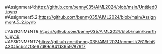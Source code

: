 #Assignment4:https://github.com/benny035/AIML2024/blob/main/Untitled0.ipynb
#Assignment5.2:https://github.com/benny035/AIML2024/blob/main/Assignment_5_2.ipynb

#ASSIGNMENT6:https://github.com/benny035/AIML2024/blob/main/keerthy.ipynb
#ASSIGNMENT7:https://github.com/benny035/AIML2024/commit/2619cb643045cbc12f3e67d89c841d36597879f7
